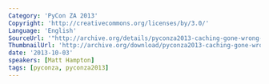 ```yaml
---
Category: 'PyCon ZA 2013'
Copyright: 'http://creativecommons.org/licenses/by/3.0/'
Language: 'English'
SourceUrl: '"http://archive.org/details/pyconza2013-caching-gone-wrong-pt2"'
ThumbnailUrl: 'http://archive.org/download/pyconza2013-caching-gone-wrong-pt2/pyconza2013-caching-gone-wrong-pt2.thumbs/pyconza2013-caching-gone-wrong-pt2_001290.jpg'
date: '2013-10-03'
speakers: [Matt Hampton]
tags: [pyconza, pyconza2013]
---
```


